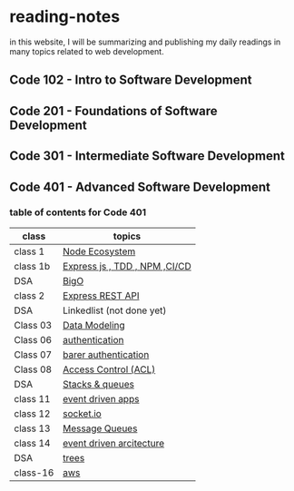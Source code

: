 # reading-notes

in this website, I will be summarizing and publishing my daily readings in many topics related to web development.

## Code 102 - Intro to Software Development

## Code 201 - Foundations of Software Development

## Code 301 - Intermediate Software Development

## Code 401 - Advanced Software Development

### table of contents for Code 401

| class    | topics                                                             |
| -------- | ------------------------------------------------------------------ |
| class 1  | [Node Ecosystem](./class-1/NodeEcosystem.md)                       |
| class 1b | [Express js , TDD , NPM ,CI/CD](./class-1b/TDD-CICD.md)            |
| DSA      | [BigO](./DSA/BigO/BigO.md)                                         |
| class 2  | [Express REST API](./class-2/REST-API.md)                          |
| DSA      | Linkedlist (not done yet)                                          |
| Class 03 | [Data Modeling](./class-3/Data-Modeling.md)                        |
| Class 06 | [authentication](./class-6/Authentication.md)                      |
| Class 07 | [barer authentication](./class-7/barer-authentication.md)          |
| Class 08 | [Access Control (ACL)](./class-8/Access-Control.md)                |
| DSA      | [Stacks & queues](./DSA/stacks&Queues/stacks&queues.md)            |
| class 11 | [event driven apps](./class-11/EventDrivenApplications.md)         |
| class 12 | [socket.io](./class-12/Socketio.md)                                |
| class 13 | [Message Queues](./class-13/MessageQueues.md)                      |
| class 14 | [event driven arcitecture](./class-14/event-driven-arcitecture.md) |
| DSA      | [trees](./DSA/tree/tree.md)                                        |
| class-16 | [aws](./class-16/aws.md)                                           |
